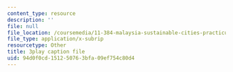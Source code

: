 ```yaml
---
content_type: resource
description: ''
file: null
file_location: /coursemedia/11-384-malaysia-sustainable-cities-practicum-spring-2018/94d0f0cd151250763bfa09ef754c80d4_xUsGRYtpLDc.srt
file_type: application/x-subrip
resourcetype: Other
title: 3play caption file
uid: 94d0f0cd-1512-5076-3bfa-09ef754c80d4
---
```

